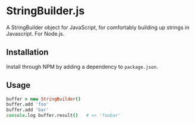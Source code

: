 # StringBuilder.js

A StringBuilder object for JavaScript, for comfortably building up strings in Javascript.
For Node.js.


## Installation

Install through NPM by adding a dependency to `package.json`.


## Usage

```CoffeeScript
buffer = new StringBuilder()
buffer.add 'foo'
buffer.add 'bar'
console.log buffer.result()   # => 'foobar'
```


